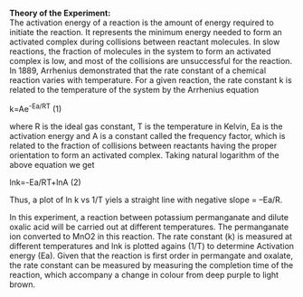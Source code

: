 <b>Theory of the Experiment:</b>
<br>
The activation energy of a reaction is the amount of energy required to initiate the reaction. It represents the minimum energy needed to form an activated complex during collisions between reactant molecules. In slow reactions, the fraction of molecules in the system to form an activated complex is low, and most of the collisions are unsuccessful for the reaction. In 1889, Arrhenius demonstrated that the rate constant of a chemical reaction varies with temperature. For a given reaction, the rate constant k is related to the temperature of the system by the Arrhenius equation

k=Ae<sup>-Ea/RT</sup>				   (1)<br>

where R is the ideal gas constant, T is the temperature in Kelvin, Ea is the activation energy and A is a constant called the frequency factor, which is related to the fraction of collisions between reactants having the proper orientation to form an activated complex. Taking natural logarithm of the above equation we get 

ln⁡k=-Ea/RT+ln⁡A				(2)<br>

Thus, a plot of ln k vs 1/T yiels a straight line with negative slope = –Ea/R.<br>

In this experiment, a reaction between potassium permanganate and dilute oxalic acid will be carried out at different temperatures. The permanganate ion converted to MnO2 in this reaction. The rate constant (k) is measured at different temperatures and lnk is plotted agains (1/T) to determine Activation energy (Ea). Given that the reaction is first order in permangate and oxalate, the rate constant can be measured by measuring the completion time of the reaction, which accompany a change in colour from deep purple to light brown. 

